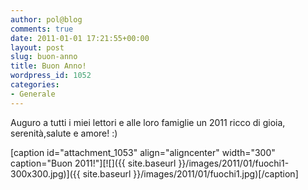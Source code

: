 ```yaml
---
author: pol@blog
comments: true
date: 2011-01-01 17:21:55+00:00
layout: post
slug: buon-anno
title: Buon Anno!
wordpress_id: 1052
categories:
- Generale
---
```


Auguro a tutti i miei lettori e alle loro famiglie un 2011 ricco di gioia, serenità,salute e amore! :)

[caption id="attachment_1053" align="aligncenter" width="300" caption="Buon 2011!"][![]({{ site.baseurl }}/images/2011/01/fuochi1-300x300.jpg)]({{ site.baseurl }}/images/2011/01/fuochi1.jpg)[/caption]
